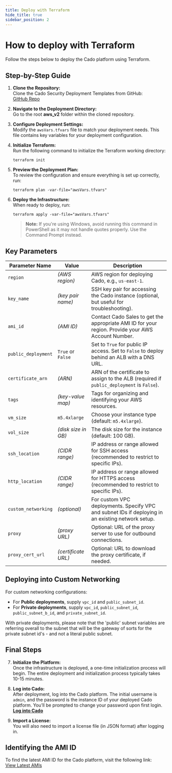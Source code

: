 ```yaml
---
title: Deploy with Terraform
hide_title: true
sidebar_position: 2
---
```


# How to deploy with Terraform

Follow the steps below to deploy the Cado platform using Terraform.

## Step-by-Step Guide

1. **Clone the Repository:**  
   Clone the Cado Security Deployment Templates from GitHub:  
   [GitHub Repo](https://github.com/cado-security/Deployment-Templates/tree/main)
   
2. **Navigate to the Deployment Directory:**  
   Go to the root **aws_v2** folder within the cloned repository.

3. **Configure Deployment Settings:**  
   Modify the `awsVars.tfvars` file to match your deployment needs. This file contains key variables for your deployment configuration.

4. **Initialize Terraform:**  
   Run the following command to initialize the Terraform working directory:  
   ```
   terraform init
   ```

5. **Preview the Deployment Plan:**  
   To review the configuration and ensure everything is set up correctly, run:  
   ```
   terraform plan -var-file="awsVars.tfvars"
   ```

6. **Deploy the Infrastructure:**  
   When ready to deploy, run:  
   ```
   terraform apply -var-file="awsVars.tfvars"
   ```

   > **Note:** If you're using Windows, avoid running this command in PowerShell as it may not handle quotes properly. Use the Command Prompt instead.

## Key Parameters

| Parameter Name       | Value                        | Description                                                                                          |
| -------------------- | ---------------------------- | ---------------------------------------------------------------------------------------------------- |
| `region`             | *(AWS region)*               | AWS region for deploying Cado, e.g., `us-east-1`.                                                     |
| `key_name`           | *(key pair name)*            | SSH key pair for accessing the Cado instance (optional, but useful for troubleshooting).               |
| `ami_id`             | *(AMI ID)*                   | Contact Cado Sales to get the appropriate AMI ID for your region. Provide your AWS Account Number.     |
| `public_deployment`  | `True` or `False`            | Set to `True` for public IP access. Set to `False` to deploy behind an ALB with a DNS URL.             |
| `certificate_arn`    | *(ARN)*                      | ARN of the certificate to assign to the ALB (required if `public_deployment` is `False`).              |
| `tags`               | *(key-value map)*            | Tags for organizing and identifying your AWS resources.                                                |
| `vm_size`            | `m5.4xlarge`                 | Choose your instance type (default: `m5.4xlarge`).                                                     |
| `vol_size`           | *(disk size in GB)*          | The disk size for the instance (default: 100 GB).                                                      |
| `ssh_location`       | *(CIDR range)*               | IP address or range allowed for SSH access (recommended to restrict to specific IPs).                  |
| `http_location`      | *(CIDR range)*               | IP address or range allowed for HTTPS access (recommended to restrict to specific IPs).                |
| `custom_networking`  | *(optional)*                 | For custom VPC deployments. Specify VPC and subnet IDs if deploying in an existing network setup.      |
| `proxy`              | *(proxy URL)*                | Optional: URL of the proxy server to use for outbound connections.                                     |
| `proxy_cert_url`     | *(certificate URL)*          | Optional: URL to download the proxy certificate, if needed.                                            |

## Deploying into Custom Networking

For custom networking configurations:

- For **Public deployments**, supply `vpc_id` and `public_subnet_id`.
- For **Private deployments**, supply `vpc_id`, `public_subnet_id`, `public_subnet_b_id`, and `private_subnet_id`.

With private deployments, please note that the 'public' subnet variables are referring overall to the subnet that will be the gateway of sorts for the private subnet id's - and not a literal public subnet. 

## Final Steps

7. **Initialize the Platform:**  
   Once the infrastructure is deployed, a one-time initialization process will begin. The entire deployment and initialization process typically takes 10-15 minutes.

8. **Log into Cado:**  
   After deployment, log into the Cado platform. The initial username is `admin`, and the password is the instance ID of your deployed Cado platform. You’ll be prompted to change your password upon first login.  
   **[Log into Cado](/cado/deploy/logging-in)**

9. **Import a License:**  
   You will also need to import a license file (in JSON format) after logging in.

## Identifying the AMI ID

To find the latest AMI ID for the Cado platform, visit the following link:  
[View Latest AMIs](https://cado-public.s3.amazonaws.com/cado_updates_json_v2.json)
